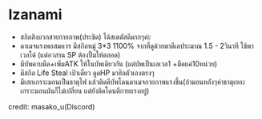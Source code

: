 # Izanami

* สกิลสิงบวกสายกายภาพ(ประชิด) ได้สเตตัสดีมากๆค่ะ
* ดาเมจแรงพอสมควร มีสกิลหมู่ 3\*3 1100% จากที่ดูด้วยตาดีเลประมาณ 1.5 - 2วินาที ใช้พาเวลได้ (แต่อวสาน SP ต้องปั้มให้ตลอด)
* มีบัพดาบมืด+เพิ่มATK ให้ในบัพเดียวกัน (แต่บัพเป็นเลเวล1 +มืดแค่10หน่วย)
* มีสกิล Life Steal เป้าเดี่ยว ดูดHP มาฮิลตัวเองตรงๆ
* มีเสกเกราะมอนเป็นธาตุไฟ แล้วติดดีบัพโดนดาเมจกายภาพแรงขึ้น(ถ้ามอนหลังๆค่าธาตุเยอะ เกราะมอนมันก็ไม่เปลี่ยน แต่ยังติดโดนตีกายแรงอยู่)

credit: masako\_u(Discord)
